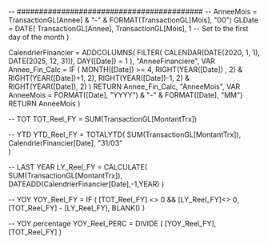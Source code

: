 -- ##########################################
-- AnneeMois = TransactionGL[Annee] & "-" & FORMAT(TransactionGL[Mois], "00")
GLDate = 
    DATE(
        TransactionGL[Annee], 
        TransactionGL[Mois], 
        1  -- Set to the first day of the month
)

CalendrierFinancier = 
    ADDCOLUMNS(
        FILTER(
            CALENDAR(DATE(2020, 1, 1), DATE(2025, 12, 31)),
            DAY([Date]) = 1
        ),
        "AnneeFinanciere", 
            VAR Annee_Fin_Calc = 
                IF (
                    MONTH([Date]) >= 4, 
                    RIGHT(YEAR([Date]) , 2) & RIGHT(YEAR([Date])+1, 2),
                    RIGHT(YEAR([Date])-1, 2) & RIGHT(YEAR([Date]), 2)
                )
            RETURN Annee_Fin_Calc,
        "AnneeMois", 
            VAR AnneeMois = FORMAT([Date], "YYYY") & "-" & FORMAT([Date], "MM")
            RETURN AnneeMois
)


-- TOT
TOT_Reel_FY = SUM(TransactionGL[MontantTrx]) 

-- YTD
YTD_Reel_FY = 
    TOTALYTD(
        SUM(TransactionGL[MontantTrx]), 
        CalendrierFinancier[Date], 
        "31/03"  
)

-- LAST YEAR
LY_Reel_FY = 
    CALCULATE(
        SUM(TransactionGL[MontantTrx]),
        DATEADD(CalendrierFinancier[Date],-1,YEAR)
)


-- YOY
YOY_Reel_FY = 
IF (
    [TOT_Reel_FY] <> 0 && [LY_Reel_FY]<> 0,
    [TOT_Reel_FY] - [LY_Reel_FY],
    BLANK()
)

-- YOY percentage 
YOY_Reel_PERC = 
DIVIDE (
    [YOY_Reel_FY],
    [TOT_Reel_FY] 
)